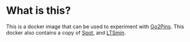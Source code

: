 
# What is this?

This is a docker image that can be used to experiment with
[Go2Pins](https://gitlab.lrde.epita.fr/spot/go2pins).  This docker also
contains a copy of [Spot](https://spot.lrde.epita.fr/), and
[LTSmin](https://ltsmin.utwente.nl).

